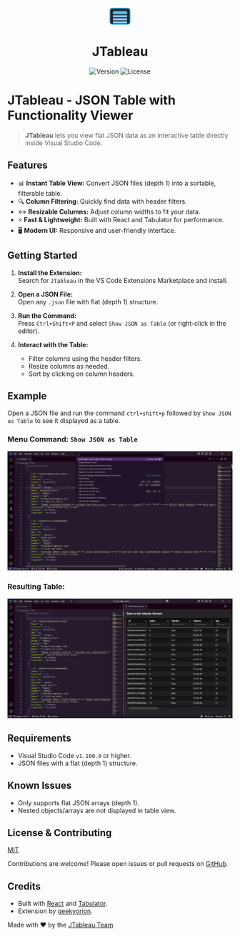 <div align="center">
    <img src="./assets/logo.svg" alt="JTableau Logo" width="50">

# JTableau

![Version](https://img.shields.io/badge/version-1.0.2-blue.svg)
![License](https://img.shields.io/badge/license-MIT-green.svg)
</div>


# JTableau - JSON Table with Functionality Viewer

> **JTableau** lets you view flat JSON data as an interactive table directly inside Visual Studio Code.

## Features

- 📊 **Instant Table View:** Convert JSON files (depth 1) into a sortable, filterable table.
- 🔍 **Column Filtering:** Quickly find data with header filters.
- ↔️ **Resizable Columns:** Adjust column widths to fit your data.
- ⚡ **Fast & Lightweight:** Built with React and Tabulator for performance.
- 🖥️ **Modern UI:** Responsive and user-friendly interface.

## Getting Started

1. **Install the Extension:**  
   Search for `JTableau` in the VS Code Extensions Marketplace and install.

2. **Open a JSON File:**  
   Open any `.json` file with flat (depth 1) structure.

3. **Run the Command:**  
   Press `Ctrl+Shift+P` and select `Show JSON as Table` (or right-click in the editor).

4. **Interact with the Table:**  
   - Filter columns using the header filters.
   - Resize columns as needed.
   - Sort by clicking on column headers.

## Example

Open a JSON file and run the command `ctrl+shift+p` followed by `Show JSON as Table` to see it displayed as a table.

### Menu Command: `Show JSON as Table`
  ![Screenshot](./assets/extension-menu.png)
### Resulting Table:
  ![Screenshot](./assets/extension-result.png)


## Requirements

- Visual Studio Code `v1.100.0` or higher.
- JSON files with a flat (depth 1) structure.

## Known Issues

- Only supports flat JSON arrays (depth 1).
- Nested objects/arrays are not displayed in table view.

## License & Contributing

[MIT](./LICENSE)

Contributions are welcome! Please open issues or pull requests on [GitHub](https://github.com/orionshub/json-table-viewer).

## Credits

- Built with [React](https://react.dev/) and [Tabulator](http://tabulator.info/).
- Extension by [geekyorion](https://github.com/geekyorion).

Made with ❤️ by the [JTableau Team](https://github.com/orionshub/json-table-viewer/graphs/contributors)
